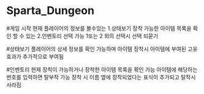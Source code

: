 # Sparta_Dungeon

#게임 시작
현재 플레이어의 정보를 볼수있는 1.상태보기
장착 가능한 아이템 목록을 확인 할 수 있는 2.인벤토리
선택 가능
1또는 2 외의 선택시 선택 되묻기

#상태보기
플레이어의 상세 정보를 확인 가능하며
아이템 장착시 아이템에 부여된 고유효과가 추가적으로 부여됨

#인벤토리
현재 장착이 가능하거나 장착한 아이템 목록을 확인 가능
아이템에 해당하는 번호를 입력하면 탈부착 가능
장착 시 이름 옆에 장착되었다는 표식이 추가되고 탈착시 사라짐
